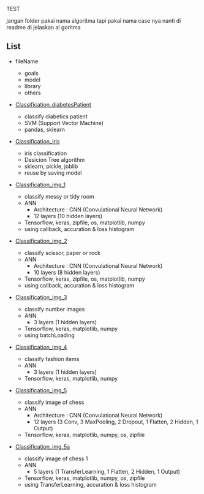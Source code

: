 TEST

jangan folder pakai nama algoritma tapi pakai nama case nya nanti di readme di jelaskan al goritma

## List

- fileName
  - goals
  - model
  - library 
  - others

- [Classification_diabetesPatient](https://github.com/42win/machineLearning/tree/main/Supervised/Classification/Classification_iris)
  - classify diabetics patient 
  - SVM (Support Vector Machine)
  - pandas, sklearn 

- [Classification_iris](https://github.com/42win/machineLearning/tree/main/Supervised/Classification/Classification_iris)
  - iris classification
  - Desicion Tree algorithm
  - sklearn, pickle, joblib
  - reuse by saving model
 
- [Classification_img_1](https://github.com/42win/machineLearning/tree/main/Supervised/Classification/Classification_img_1)
  - classify messy or tidy room
  - ANN
    - Architecture : CNN (Convulational Neural Network) 
    - 12 layers (10 hidden layers) 
  - Tensorflow, keras, zipfile, os, matplotlib, numpy 
  - using callback, accuration & loss histogram
  
- [Classification_img_2](https://github.com/42win/machineLearning/tree/main/Supervised/Classification/Classification_img_2)
  - classify scissor, paper or rock
  - ANN
    - Architecture : CNN (Convulational Neural Network) 
    - 10 layers (8 hidden layers) 
  - Tensorflow, keras, zipfile, os, matplotlib, numpy 
  - using callback, accuration & loss histogram

- [Classification_img_3](https://github.com/42win/machineLearning/tree/main/Supervised/Classification/Classification_img_3)
  - classify number images
  - ANN
    - 3 layers (1 hidden layers) 
  - Tensorflow, keras, matplotlib, numpy 
  - using batchLoading
  
- [Classification_img_4](https://github.com/42win/machineLearning/tree/main/Supervised/Classification/Classification_img_4)
  - classify fashion items
  - ANN
    - 3 layers (1 hidden layers) 
  - Tensorflow, keras, matplotlib, numpy  
  
- [Classification_img_5](https://github.com/42win/machineLearning/tree/main/Supervised/Classification/Classification_img_5)
  - classify image of chess
  - ANN
    - Architecture : CNN (Convulational Neural Network) 
    - 12 layers (3 Conv, 3 MaxPooling, 2 Dropout, 1 Flatten, 2 Hidden, 1 Output) 
  - Tensorflow, keras, matplotlib, numpy, os, zipfile
 
 - [Classification_img_5a](https://github.com/42win/machineLearning/tree/main/Supervised/Classification/Classification_img_5a)
    - classify image of chess 1
    - ANN 
      - 5 layers (1 TransferLearning, 1 Flatten, 2 Hidden, 1 Output) 
    - Tensorflow, keras, matplotlib, numpy, os, zipfile
    - using TransferLearning, accuration & loss histogram

